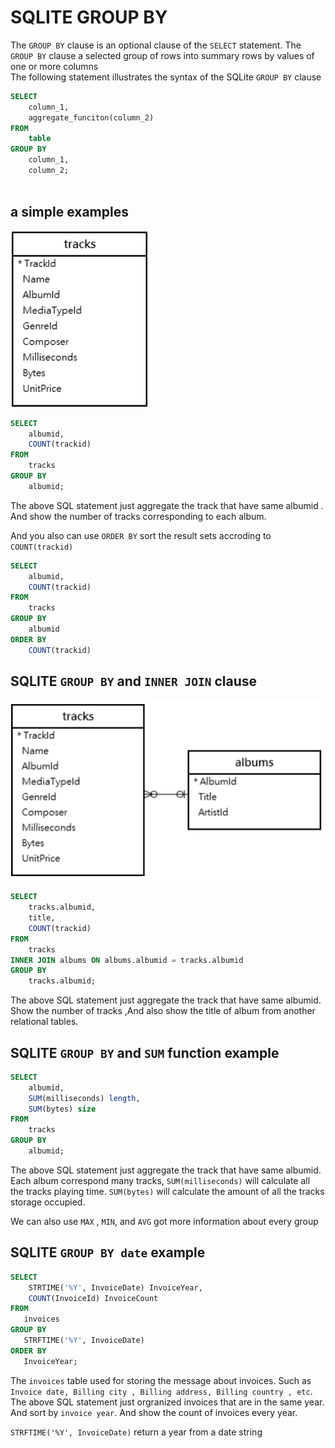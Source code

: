 

# SQLITE GROUP BY 


The `GROUP BY` clause is an optional clause of the `SELECT` statement. The `GROUP BY` clause a selected group of rows into summary rows by values of one or more columns<br />
The following statement illustrates the syntax of the SQLite `GROUP BY` clause 

```SQL
SELECT 
    column_1,
    aggregate_funciton(column_2)
FROM
    table
GROUP BY 
    column_1,
    column_2;
    
```


## a simple examples


![](images/tracks_table.png)

```SQL
SELECT 
    albumid,
    COUNT(trackid)
FROM 
    tracks
GROUP BY 
    albumid;
```

The above SQL statement just aggregate  the  track that have same albumid . And show the number of tracks corresponding to each album.  

And you also can use `ORDER BY` sort the result sets accroding to `COUNT(trackid)`

```SQL
SELECT 
    albumid,
    COUNT(trackid)
FROM 
    tracks
GROUP BY 
    albumid
ORDER BY 
    COUNT(trackid)
```

## SQLITE `GROUP BY` and `INNER JOIN` clause 


![](./images/tracks_album.png)

```SQL
SELECT 
    tracks.albumid,
    title,
    COUNT(trackid)
FROM
    tracks
INNER JOIN albums ON albums.albumid = tracks.albumid
GROUP BY 
    tracks.albumid;
```

The above SQL statement just  aggregate  the  track that have same albumid. Show the number of tracks ,And also show the title of album from another relational tables. 

## SQLITE `GROUP BY` and `SUM` function example 


```SQL
SELECT
	albumid,
	SUM(milliseconds) length,
	SUM(bytes) size
FROM
	tracks
GROUP BY
	albumid;
```

The above SQL statement just aggregate the track that have same albumid. Each album correspond many tracks, `SUM(milliseconds)` will calculate all the tracks playing time. `SUM(bytes)` will calculate the amount of all the tracks storage occupied.

We can also use `MAX` , `MIN`, and `AVG` got more information about every group 

## SQLITE `GROUP BY date` example 

```SQL 
SELECT 
    STRTIME('%Y', InvoiceDate) InvoiceYear,
    COUNT(InvoiceId) InvoiceCount
FROM
   invoices
GROUP BY
   STRFTIME('%Y', InvoiceDate)
ORDER BY
   InvoiceYear;    
```

The `invoices` table used for storing the message about invoices. Such as `Invoice date, Billing city , Billing address, Billing country , etc`. The above SQL statement just orgranized invoices that are in the same year. And sort by `invoice year`. And show the count of invoices every year. 

`STRFTIME('%Y', InvoiceDate)` return a year from a date string 










